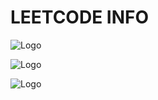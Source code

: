 
# LEETCODE INFO


![Logo](https://assets.leetcode.com/static_assets/marketing/2024-100-new.gif)

![Logo](https://assets.leetcode.com/static_assets/others/2550.gif)

![Logo](https://assets.leetcode.com/static_assets/others/25100.gif)

